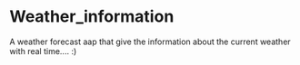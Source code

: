 # Weather_information

A weather forecast aap that give the information about the current weather with real time.... :) 
